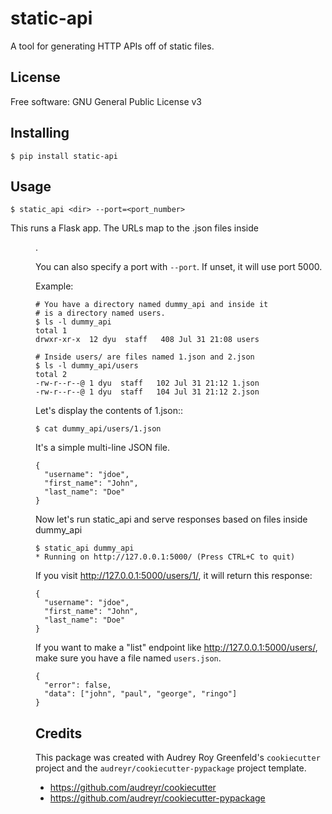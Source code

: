 static-api
==========

A tool for generating HTTP APIs off of static files.


License
-------
Free software: GNU General Public License v3


Installing
----------

  ```
  $ pip install static-api
  ```


Usage
-----

  ```
  $ static_api <dir> --port=<port_number>
  ```

  This runs a Flask app. The URLs map to the .json files inside <dir>.

  You can also specify a port with `--port`. If unset, it will use port 5000.

  Example:

  ```
  # You have a directory named dummy_api and inside it
  # is a directory named users.
  $ ls -l dummy_api
  total 1
  drwxr-xr-x  12 dyu  staff   408 Jul 31 21:08 users

  # Inside users/ are files named 1.json and 2.json
  $ ls -l dummy_api/users
  total 2
  -rw-r--r--@ 1 dyu  staff   102 Jul 31 21:12 1.json
  -rw-r--r--@ 1 dyu  staff   104 Jul 31 21:12 2.json
  ```

  Let's display the contents of 1.json::

  ```
  $ cat dummy_api/users/1.json
  ```

  It's a simple multi-line JSON file.
  ```
  {
    "username": "jdoe",
    "first_name": "John",
    "last_name": "Doe"
  }
  ```

  Now let's run static_api and serve responses based on  files inside dummy_api

  ```
  $ static_api dummy_api
  * Running on http://127.0.0.1:5000/ (Press CTRL+C to quit)
  ```

  If you visit http://127.0.0.1:5000/users/1/, it will return this response:

  ```
  {
    "username": "jdoe",
    "first_name": "John",
    "last_name": "Doe"
  }
  ```


  If you want to make a "list" endpoint like http://127.0.0.1:5000/users/, make sure you have a file named `users.json`.

  ```
  {
    "error": false,
    "data": ["john", "paul", "george", "ringo"]
  }
  ```

Credits
-------

This package was created with Audrey Roy Greenfeld's `cookiecutter` project and the `audreyr/cookiecutter-pypackage` project template.
* https://github.com/audreyr/cookiecutter
* https://github.com/audreyr/cookiecutter-pypackage
